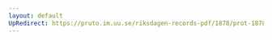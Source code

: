 ```yaml
---
layout: default
UpRedirect: https://pruto.im.uu.se/riksdagen-records-pdf/1878/prot-1878--ak--004/prot-1878--ak--004_013.pdf
---
```

